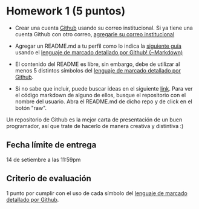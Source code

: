# Homework 1 (5 puntos)

- Crear una cuenta [Github](github.com) usando su correo institucional. Si ya tiene una cuenta Github con otro correo, [agregarle su correo institucional](https://docs.github.com/en/account-and-profile/setting-up-and-managing-your-github-user-account/managing-email-preferences/adding-an-email-address-to-your-github-account)

- Agregar un README.md a tu perfil como lo indica la [siguiente guía](https://docs.github.com/en/account-and-profile/setting-up-and-managing-your-github-profile/customizing-your-profile/managing-your-profile-readme) usando el [lenguaje de marcado detallado por Github! (~Markdown)](https://docs.github.com/en/github/writing-on-github/getting-started-with-writing-and-formatting-on-github/basic-writing-and-formatting-syntax)

- El contenido del README es libre, sin embargo, debe de utilizar al menos 5 distintos símbolos del [lenguaje de marcado detallado por Github](https://docs.github.com/en/github/writing-on-github/getting-started-with-writing-and-formatting-on-github/basic-writing-and-formatting-syntax).

- Si no sabe que incluir, puede buscar ideas en el siguiente [link](https://github.com/coderjojo/creative-profile-readme). Para ver el código markdown de alguno de ellos, busque el repositorio con el nombre del usuario. Abra el README.md de dicho repo y de click en el botón "raw".

Un repositorio de Github es la mejor carta de presentación de un buen programador, así que trate de hacerlo de manera creativa y distintiva :)

## Fecha límite de entrega

14 de setiembre a las 11:59pm

## Criterio de evaluación

1 punto por cumplir con el uso de cada símbolo del [lenguaje de marcado detallado por Github](https://docs.github.com/en/github/writing-on-github/getting-started-with-writing-and-formatting-on-github/basic-writing-and-formatting-syntax).

